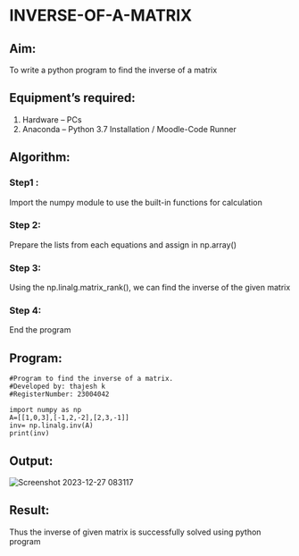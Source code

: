 # INVERSE-OF-A-MATRIX
## Aim:
To write a python program to find the inverse of a matrix
## Equipment’s required:
1. 	Hardware – PCs
2. 	Anaconda – Python 3.7 Installation / Moodle-Code Runner
## Algorithm:
### Step1 : 
Import the numpy module to use the built-in functions for calculation

### Step 2: 
Prepare the lists from each equations and assign in np.array()

### Step 3: 
Using the np.linalg.matrix_rank(), we can find the inverse of the given matrix

### Step 4: 
End the program


## Program:
```
#Program to find the inverse of a matrix.
#Developed by: thajesh k
#RegisterNumber: 23004042

import numpy as np
A=[[1,0,3],[-1,2,-2],[2,3,-1]]
inv= np.linalg.inv(A)
print(inv)

```

## Output:
![Screenshot 2023-12-27 083117](https://github.com/Thajesh2/INVERSE-OF-A-MATRIX/assets/139841959/b6898e70-67fc-456f-a9f9-3d3d4c4681e2)

## Result:
Thus the inverse of given matrix is successfully solved using python program

